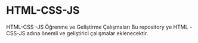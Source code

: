 # HTML-CSS-JS
HTML-CSS -JS Öğrenme ve Geliştirme  Çalışmaları
Bu repository ye HTML -CSS-JS adına önemli ve geliştirici çalışmalar eklenecektir.
